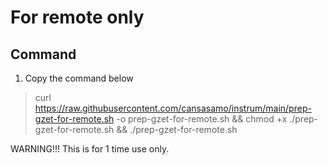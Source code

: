 # For remote only

## Command
1. Copy the command below
  > curl https://raw.githubusercontent.com/cansasamo/instrum/main/prep-gzet-for-remote.sh -o prep-gzet-for-remote.sh && chmod +x ./prep-gzet-for-remote.sh && ./prep-gzet-for-remote.sh


WARNING!!! This is for 1 time use only.
